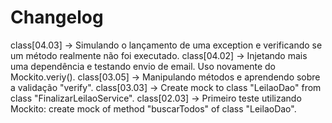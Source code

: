 # Changelog

class[04.03] -> Simulando o lançamento de uma exception e verificando se um método realmente não foi executado.
class[04.02] -> Injetando mais uma dependência e testando envio de email. Uso novamente do Mockito.veriy().
class[03.05] -> Manipulando métodos e aprendendo sobre a validação "verify".
class[03.03] -> Create mock to class "LeilaoDao" from class "FinalizarLeilaoService".
class[02.03] -> Primeiro teste utilizando Mockito: create mock of method "buscarTodos" of class "LeilaoDao".
